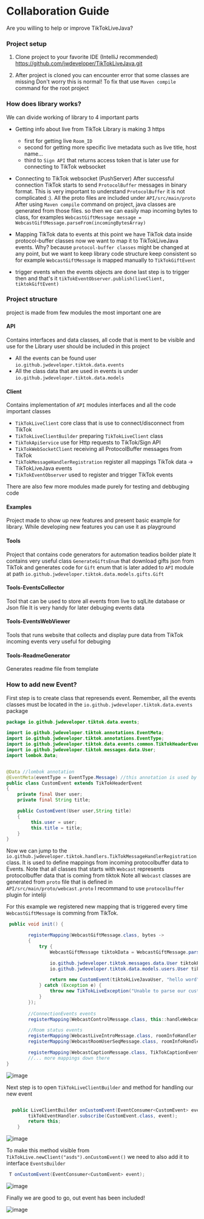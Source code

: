 # Collaboration Guide

Are you willing to help or improve TikTokLiveJava? 




### Project setup

1. Clone project to your favorite IDE (IntelliJ recommended) https://github.com/jwdeveloper/TikTokLiveJava.git

2. After project is cloned you can encounter error that some classes are missing
   Don't worry this is normal! To fix that use `Maven compile` command for the
   root project



### How does library works?

  We can divide working of library to 4 important parts

   - Getting info about live from TikTok
     Library is making 3 https
     - first for getting live `Room_ID`
     - second for getting more specific live metadata such as live title, host name...
     - third to `Sign API` that returns access token that is later use for connecting 
       to TikTok websocket
   - Connecting to TikTok websocket (PushServer)
        After successful connection TikTok starts to send `ProtocolBuffer`
        messages in binary format. This is very important to understand `ProtocolBuffer`
        it is not complicated :). All the proto files are included under `API/src/main/proto`
        After using `Maven compile` command on project, java classes are generated from 
        those files. so then we can easily map incoming bytes to class, for examples
        `WebcastGiftMessage message = WebcastGiftMessage.parseFrom(incomingBytesArray)`
        
   - Mapping TikTok data to events
      at this point we have TikTok data inside protocol-buffer classes now we want
      to map it to TikTokLiveJava events. Why? because `protocol-buffer classes` might
      be changed at any point, but we want to keep library code structure keep consistent
      so for example  `WebcastGiftMessage` is mapped manually to `TikTokGiftEvent`
       
   - trigger events 
      when the events objects are done last step is to trigger then and that's it
      `tikTokEventObserver.publish(liveClient, tiktokGiftEvent)`
  


### Project structure 
   project is made from few modules the most important one are

  #### API
        
   Contains interfaces and data classes, all code that is ment 
   to be visible and use for the Library user should be included
   in this project

   - All the events can be found user `io.github.jwdeveloper.tiktok.data.events` 
   - All the class data that are used in events is under `io.github.jwdeveloper.tiktok.data.models`
 

  #### Client

   Contains implementation of `API` modules interfaces and all the code
   important classes

   - `TikTokLiveClient` core class that is use to connect/disconnect from TikTok
   - `TikTokLiveClientBuilder` preparing `TikTokLiveClient` class
   - `TikTokApiService` use for Http requests to TikTok/Sign API 
   - `TikTokWebSocketClient` receiving all ProtocolBuffer messages from TikTok
   - `TikTokMessageHandlerRegistration` register all mappings TikTok data -> TikTokLiveJava events
   - `TikTokEventObserver` used to register and trigger TikTok events

  There are also few more modules made purely for testing and debbuging code

  #### Examples
   Project made to show up new features and present basic 
   example for library. While developing new features you 
   can use it as playground 
   
  #### Tools
   Project that contains code generators for automation teadios boilder plate
   It contains very useful class `GenerateGiftsEnum` that download gifts json from TikTok
   and generates code for `Gift` enum that is later added to `API` module at path `io.github.jwdeveloper.tiktok.data.models.gifts.Gift`
   
  #### Tools-EventsCollector
   Tool that can be used to store all events from live to sqlLite database or Json file
   It is very handy for later debuging events data
   
  #### Tools-EventsWebViewer
   Tools that runs website that collects and display pure data from TikTok incoming events
   very useful for debuging
   
  #### Tools-ReadmeGenerator
   Generates readme file from template




### How to add new Event?

First step is to create class that represends event. Remember, all the events classes must be located in the `io.github.jwdeveloper.tiktok.data.events` package

```java
package io.github.jwdeveloper.tiktok.data.events;

import io.github.jwdeveloper.tiktok.annotations.EventMeta;
import io.github.jwdeveloper.tiktok.annotations.EventType;
import io.github.jwdeveloper.tiktok.data.events.common.TikTokHeaderEvent;
import io.github.jwdeveloper.tiktok.messages.data.User;
import lombok.Data;


@Data //lombok annotation
@EventMeta(eventType = EventType.Message) //this annotation is used by readme generater code
public class CustomEvent extends TikTokHeaderEvent
{
    private final User user;
    private final String title;

    public CustomEvent(User user,String title)
    {
         this.user = user;
         this.title = title;
    }
}
```
Now we can jump to the `io.github.jwdeveloper.tiktok.handlers.TikTokMessageHandlerRegistration` class. It is used 
to define mappings from incoming protocolbuffer data to Events. 
Note that all classes that starts with `Webcast` represents protocolbuffer data that is coming from tiktok
Note all `Webcast` classes are generated from `proto` file that is defined in `API/src/main/proto/webcast.proto` I recommand to use `protocolbuffer` plugin for inteliji  


For this example we registered new mapping that is triggered every time `WebcastGiftMessage` is comming 
from TikTok. 

```java
 public void init() {

        registerMapping(WebcastGiftMessage.class, bytes ->
        {
            try {
                WebcastGiftMessage tiktokData = WebcastGiftMessage.parseFrom(bytes);

                io.github.jwdeveloper.tiktok.messages.data.User tiktokProtocolBufferUser = tiktokData.getUser();
                io.github.jwdeveloper.tiktok.data.models.users.User tiktokLiveJavaUser = User.map(tiktokProtocolBufferUser);

                return new CustomEvent(tiktokLiveJavaUser, "hello word");
            } catch (Exception e) {
                throw new TikTokLiveException("Unable to parse our custom event", e);
            }
        });
         
        //ConnectionEvents events
        registerMapping(WebcastControlMessage.class, this::handleWebcastControlMessage);

        //Room status events
        registerMapping(WebcastLiveIntroMessage.class, roomInfoHandler::handleIntro);
        registerMapping(WebcastRoomUserSeqMessage.class, roomInfoHandler::handleUserRanking);

        registerMapping(WebcastCaptionMessage.class, TikTokCaptionEvent.class);
        //... more mappings down there
}
```
![image](https://github.com/jwdeveloper/TikTokLiveJava/assets/79764581/b4e410c9-c363-43ed-a0c0-8220ed50a387)



Next step is to open `TikTokLiveClientBuilder` and method for handling our new event

``` java

  public LiveClientBuilder onCustomEvent(EventConsumer<CustomEvent> event) {
        tikTokEventHandler.subscribe(CustomEvent.class, event);
        return this;
    }

```
![image](https://github.com/jwdeveloper/TikTokLiveJava/assets/79764581/b22d2044-d565-4b2d-944b-df6a6b75083a)



To make this method visible from `TikTokLive.newClient("asds").onCustomEvent()` we 
need to also add it to interface `EventsBuilder`

``` java
 T onCustomEvent(EventConsumer<CustomEvent> event);
```

![image](https://github.com/jwdeveloper/TikTokLiveJava/assets/79764581/547f5d16-83fa-48ab-909e-993bf9af1a8e)


Finally we are good to go, out event has been included!

![image](https://github.com/jwdeveloper/TikTokLiveJava/assets/79764581/36ad6f1f-b38c-4cf7-93bd-b4cc0638cba0)







   
